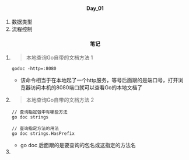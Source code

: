 #### <center>Day_01</center>

1. 数据类型
2. 流程控制


#### <center>笔记</center>
1. > 本地查询Go自带的文档方法 1
	```
	godoc -http=:8080
	```
	- 该命令相当于在本地起了一个http服务，等号后面跟的是端口号，打开浏览器访问本机的8080端口就可以查看Go的本地文档了	
2. > 本地查询Go自带的文档方法 2
	```
	// 查询指定包中有哪些方法
	go doc strings

	// 查询指定方法的用法
	go doc strings.HasPrefix
	```
	- go doc 后面跟的是要查询的包名或这指定的方法名
3. 
